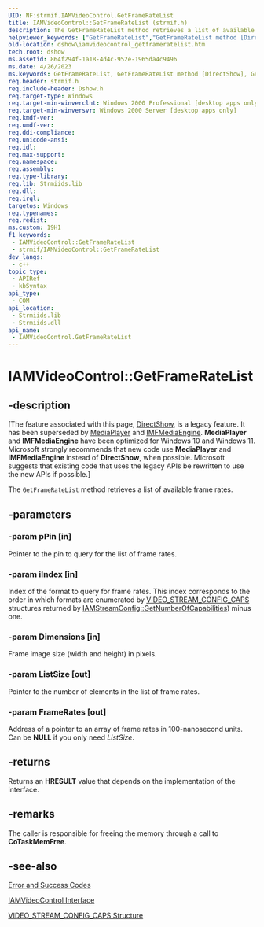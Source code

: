 ```yaml
---
UID: NF:strmif.IAMVideoControl.GetFrameRateList
title: IAMVideoControl::GetFrameRateList (strmif.h)
description: The GetFrameRateList method retrieves a list of available frame rates.
helpviewer_keywords: ["GetFrameRateList","GetFrameRateList method [DirectShow]","GetFrameRateList method [DirectShow]","IAMVideoControl interface","IAMVideoControl interface [DirectShow]","GetFrameRateList method","IAMVideoControl.GetFrameRateList","IAMVideoControl::GetFrameRateList","IAMVideoControlGetFrameRateList","dshow.iamvideocontrol_getframeratelist","strmif/IAMVideoControl::GetFrameRateList"]
old-location: dshow\iamvideocontrol_getframeratelist.htm
tech.root: dshow
ms.assetid: 864f294f-1a18-4d4c-952e-1965da4c9496
ms.date: 4/26/2023
ms.keywords: GetFrameRateList, GetFrameRateList method [DirectShow], GetFrameRateList method [DirectShow],IAMVideoControl interface, IAMVideoControl interface [DirectShow],GetFrameRateList method, IAMVideoControl.GetFrameRateList, IAMVideoControl::GetFrameRateList, IAMVideoControlGetFrameRateList, dshow.iamvideocontrol_getframeratelist, strmif/IAMVideoControl::GetFrameRateList
req.header: strmif.h
req.include-header: Dshow.h
req.target-type: Windows
req.target-min-winverclnt: Windows 2000 Professional [desktop apps only]
req.target-min-winversvr: Windows 2000 Server [desktop apps only]
req.kmdf-ver: 
req.umdf-ver: 
req.ddi-compliance: 
req.unicode-ansi: 
req.idl: 
req.max-support: 
req.namespace: 
req.assembly: 
req.type-library: 
req.lib: Strmiids.lib
req.dll: 
req.irql: 
targetos: Windows
req.typenames: 
req.redist: 
ms.custom: 19H1
f1_keywords:
 - IAMVideoControl::GetFrameRateList
 - strmif/IAMVideoControl::GetFrameRateList
dev_langs:
 - c++
topic_type:
 - APIRef
 - kbSyntax
api_type:
 - COM
api_location:
 - Strmiids.lib
 - Strmiids.dll
api_name:
 - IAMVideoControl.GetFrameRateList
---
```


# IAMVideoControl::GetFrameRateList


## -description

\[The feature associated with this page, [DirectShow](/windows/win32/directshow/directshow), is a legacy feature. It has been superseded by [MediaPlayer](/uwp/api/Windows.Media.Playback.MediaPlayer) and [IMFMediaEngine](/windows/win32/api/mfmediaengine/nn-mfmediaengine-imfmediaengine). **MediaPlayer** and **IMFMediaEngine** have been optimized for Windows 10 and Windows 11. Microsoft strongly recommends that new code use **MediaPlayer** and **IMFMediaEngine** instead of **DirectShow**, when possible. Microsoft suggests that existing code that uses the legacy APIs be rewritten to use the new APIs if possible.\]

The <code>GetFrameRateList</code> method retrieves a list of available frame rates.

## -parameters

### -param pPin [in]

Pointer to the pin to query for the list of frame rates.

### -param iIndex [in]

Index of the format to query for frame rates. This index corresponds to the order in which formats are enumerated by [VIDEO_STREAM_CONFIG_CAPS](/windows/desktop/api/strmif/ns-strmif-video_stream_config_caps) structures returned by <a href="/windows/desktop/api/strmif/nf-strmif-iamstreamconfig-getnumberofcapabilities">IAMStreamConfig::GetNumberOfCapabilities</a>) minus one.

### -param Dimensions [in]

Frame image size (width and height) in pixels.

### -param ListSize [out]

Pointer to the number of elements in the list of frame rates.

### -param FrameRates [out]

Address of a pointer to an array of frame rates in 100-nanosecond units. Can be <b>NULL</b> if you only need <i>ListSize</i>.

## -returns

Returns an <b>HRESULT</b> value that depends on the implementation of the interface.

## -remarks

The caller is responsible for freeing the memory through a call to <b>CoTaskMemFree</b>.

## -see-also

<a href="/windows/desktop/DirectShow/error-and-success-codes">Error and Success Codes</a>



<a href="/windows/desktop/api/strmif/nn-strmif-iamvideocontrol">IAMVideoControl Interface</a>



[VIDEO_STREAM_CONFIG_CAPS Structure](/windows/desktop/api/strmif/ns-strmif-video_stream_config_caps)